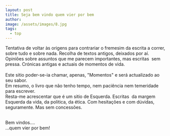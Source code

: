 ```yaml
---
layout: post
title: Seja bem vindo quem vier por bem
author:
image: /assets/images/8.jpg
tags:
  - top
---
```

Tentativa de voltar &agrave;s origens para contrariar o fremesim da escrita a correr, sobre tudo e sobre nada. Recolha de textos antigos, deixados por a&iacute;. Opini&otilde;es sobre assuntos que me parecem importantes, mas escritas&nbsp; sem pressa. Cr&oacute;nicas antigas e actuais de momentos de vida.<br><br>Este sitio poder-se-ia chamar, apenas, "Momentos" e ser&aacute; actualizado ao seu sabor.<br>Em resumo, o livro que n&atilde;o tenho tempo, nem paci&ecirc;ncia nem temeridade para escrever.<br>Resta-me acrescentar que é um sitio de Esquerda. Escritas&nbsp; da margem Esquerda da vida, da politica, da ética. Com hesita&ccedil;&otilde;es e com d&uacute;vidas, seguramente. Mas sem concess&otilde;es.

<br>Bem vindos....<br>...quem vier por bem\!<br>&nbsp;
